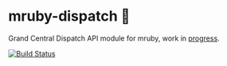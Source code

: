 # mruby-dispatch 🐠
Grand Central Dispatch API module for mruby, work in [progress](../../issues/1).

[![Build Status](http://img.shields.io/travis/dorentus/mruby-dispatch.svg?style=flat)](https://travis-ci.org/dorentus/mruby-dispatch)
